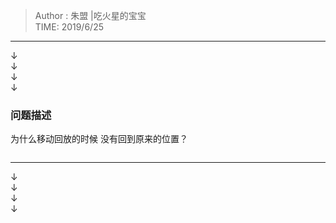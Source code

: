 
> Author : 朱盟 |吃火星的宝宝  
> TIME: 2019/6/25

---

↓  
↓  
↓  
↓  

### 问题描述 
为什么移动回放的时候 没有回到原来的位置？
```javascript

```

---

↓  
↓  
↓  
↓  
